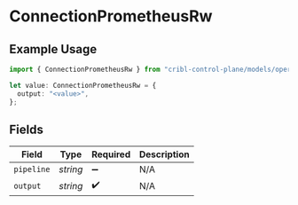# ConnectionPrometheusRw

## Example Usage

```typescript
import { ConnectionPrometheusRw } from "cribl-control-plane/models/operations";

let value: ConnectionPrometheusRw = {
  output: "<value>",
};
```

## Fields

| Field              | Type               | Required           | Description        |
| ------------------ | ------------------ | ------------------ | ------------------ |
| `pipeline`         | *string*           | :heavy_minus_sign: | N/A                |
| `output`           | *string*           | :heavy_check_mark: | N/A                |